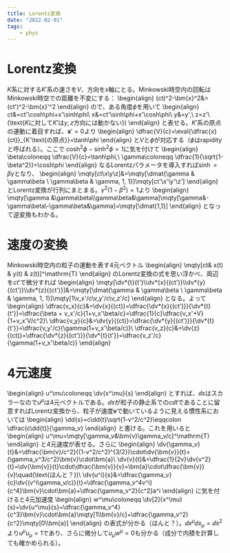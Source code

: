 ```yaml
---
title: Lorentz変換
date: "2022-02-01"
tags:
    - phys
---
```


# Lorentz変換

$K$系に対する$K'$系の速さを$V$、方向を$x$軸にとる。Minkowski時空内の回転はMinkowski時空での距離を不変にする：
\begin{align}
(ct)^2-\bm{x}^2&=(ct')^2-\bm{x}'^2
\end{align}
ので、ある角度$\phi$を用いて
\begin{align}
  ct&=ct'\cosh\phi+x'\sinh\phi\\
  x&=ct'\sinh\phi+x'\cosh\phi\\
  y&=y',\ z=z'\ (\text{$K$に対して$K'$は$y,z$方向には動かない})
\end{align}
と表せる。$K'$系の原点の運動に着目すれば、$\bm{x}'=0$より
\begin{align}
  \dfrac{V}{c}=\eval{\dfrac{x}{ct}}_{K'\text{の原点}}=\tanh\phi
\end{align}
と$V$と$\phi$が対応する（$\phi$はrapidityと呼ばれる）。ここで $\cosh^2\phi-\sinh^2\phi=1$に気を付けて
\begin{align}
  \beta\coloneqq \dfrac{V}{c}=\tanh\phi,\ \gamma\coloneqq \dfrac{1}{\sqrt{1-\beta^2}}=\cosh\phi
\end{align}
なるLorentzパラメータを導入すれば$\sinh=\beta\gamma$となり、
\begin{align}
  \mqty[ct\\x\\y\\z]&=\mqty[\dmat{\gamma & \gamma\beta \\ \gamma\beta & \gamma, 1, 1}]\mqty[ct'\\x'\\y'\\z']
\end{align}
とLorentz変換が行列にまとまる。$\gamma^2(1-\beta^2)=1$より
\begin{align}
  \mqty[\gamma &\gamma\beta\\\gamma\beta&\gamma]\mqty[\gamma&-\gamma\beta\\-\gamma\beta&\gamma]=\mqty[\dmat{1,1}]
\end{align}
となって逆変換もわかる。

# 速度の変換

Minkowski時空内の粒子の運動を表す4元ベクトル
\begin{align}
  \mqty[ct& x(t) & y(t) & z(t)]^\mathrm{T}
\end{align}
のLorentz変換の式を思い浮かべ、両辺を$ct'$で微分すれば
\begin{align}
  \mqty[\dv*{t}{t'}\\\dv*{x}{(ct')}\\\dv*{y}{(ct')}\\\dv*{z}{(ct')}]&=\mqty[\dmat{\gamma & \gamma\beta \\ \gamma\beta & \gamma, 1, 1}]\mqty[1\\v_x'/c\\v_y'/c\\v_z'/c]
\end{align}
となる。よって
\begin{align}
  \dfrac{v_x}{c}&=\dv{x}{(ct)}=\dfrac{\dv*{x}{(ct')}}{\dv*{t}{t'}}=\dfrac{\beta + v_x'/c}{1+v_x'\beta/c}=\dfrac{1}{c}\dfrac{v_x'+V}{1+v_x'V/c^2}\\
  \dfrac{v_y}{c}&=\dv{y}{(ct)}=\dfrac{\dv*{y}{(ct')}}{\dv*{t}{t'}}=\dfrac{v_y'/c}{\gamma(1+v_x'\beta/c)}\\
  \dfrac{v_z}{c}&=\dv{z}{(ct)}=\dfrac{\dv*{z}{(ct')}}{\dv*{t}{t'}}=\dfrac{v_z'/c}{\gamma(1+v_x'\beta/c)}
\end{align}

# 4元速度

\begin{align}
  u^\mu\coloneqq \dv{x^\mu}{s}
\end{align}
とすれば、$\dd{s}$はスカラーなので$u^\mu$は4元ベクトルである。$\dd{s}$が粒子の静止系での$c\dd{t}$であることに留意すればLorentz変換から、粒子が速度$\bm{v}$で動いているように見える慣性系においては
\begin{align}
  \dd{s}=c\dd{t}\sqrt{1-v^2/c^2}\eqqcolon \dfrac{c\dd{t}}{\gamma_v}
\end{align}
と書ける。これを用いると
\begin{align}
  u^\mu=\mqty[\gamma_v&\bm{v}\gamma_v/c]^\mathrm{T}
\end{align}
と4元速度が表せる。さらに
\begin{align}
  \dv{\gamma_v}{t}&=\dfrac{\bm{v}/c^2}{(1-v^2/c^2)^{3/2}}\cdot\dv{\bm{v}}{t}=(\gamma_v^3/c^2)\bm{v}\cdot\bm{a}\\
  \dv{v}{t}&=\dfrac{1}{2v}\dv{v^2}{t}=\dv{\bm{v}}{t}\cdot\dfrac{\bm{v}}{v}=\bm{a}\cdot\dfrac{\bm{v}}{v}\quad(\text{ほんと？})\\
  \dv{u^i}{s}&=\dfrac{\gamma_v}{c}\dv{(v^i\gamma_v/c)}{t}=\dfrac{\gamma_v^4v^i}{c^4}\bm{v}\cdot\bm{a}+\dfrac{\gamma_v^2}{c^2}a^i
\end{align}
に気を付けると4元加速度
\begin{align}
  w^\mu\coloneqq \dv[2]{x^\mu}{s}=\dv{u^\mu}{s}=\dfrac{\gamma_v^4}{c^3}\bm{v}\cdot\bm{a}\mqty[1\\\bm{v}/c]+\dfrac{\gamma_v^2}{c^2}\mqty[0\\\bm{a}]
\end{align}
の表式が分かる（ほんと？）。$\dd{x^\mu}\dd{x_\mu}=\dd{s^2}$より$u^\mu u_\mu=1$であり、さらに微分して$u_\mu w^\mu=0$も分かる（成分で内積を計算しても確かめられる）。